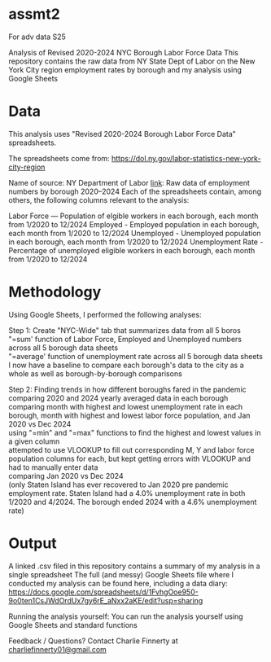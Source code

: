# assmt2
For adv data S25

Analysis of Revised 2020-2024 NYC Borough Labor Force Data
This repository contains the raw data from NY State Dept of Labor on the New York City region employment rates by borough and my analysis using Google Sheets

# Data
This analysis uses "Revised 2020-2024 Borough Labor Force Data" spreadsheets.

The spreadsheets come from: https://dol.ny.gov/labor-statistics-new-york-city-region

Name of source: NY Department of Labor
[link](https://dol.ny.gov/statistics-revised-2020-2024-borough-labor-force-data): Raw data of employment numbers by borough 2020–2024
Each of the spreadsheets contain, among others, the following columns relevant to the analysis:

Labor Force — Population of elgible workers in each borough, each month from 1/2020 to 12/2024
Employed - Employed population in each borough, each month from 1/2020 to 12/2024
Unemployed	- Unemployed population in each borough, each month from 1/2020 to 12/2024
Unemployment Rate - Percentage of unemployed eligible workers in each borough, each month from 1/2020 to 12/2024

# Methodology
Using Google Sheets, I performed the following analyses:

Step 1: Create "NYC-Wide" tab that summarizes data from all 5 boros				
	"=sum' function of Labor Force, Employed and Unemployed numbers across all 5 borough data sheets			
	"=average' function of unemployment rate across all 5 borough data sheets			
	I now have a baseline to compare each borough's data to the city as a whole as well as borough-by-borough comparisons			
				
Step 2: Finding trends in how different boroughs fared in the pandemic				
	comparing 2020 and 2024 yearly averaged data in each borough 			
	comparing month with highest and lowest unemployment rate in each borough, month with highest and lowest labor force population, and Jan 2020 vs Dec 2024			
		using "=min" and "=max" functions to find the highest and lowest values in a given column		
		attempted to use VLOOKUP to fill out corresponding M, Y and labor force population columns for each, but kept getting errors with VLOOKUP and had to manually enter data		
	comparing Jan 2020 vs Dec 2024			
		(only Staten Island has ever recovered to Jan 2020 pre pandemic employment rate. Staten Island had a 4.0% unemployment rate in both 1/2020 and 4/2024. The borough ended 2024 with a 4.6% unemployment rate)	


# Output
A linked .csv filed in this repository contains a summary of my analysis in a single spreadsheet
The full (and messy) Google Sheets file where I conducted my analysis can be found here, including a data diary: https://docs.google.com/spreadsheets/d/1FvhgOoe950-9o0ten1CsJWdOrdUx7gy6rE_aNxx2aKE/edit?usp=sharing

Running the analysis yourself:
You can run the analysis yourself using Google Sheets and standard functions

Feedback / Questions?
Contact Charlie Finnerty at charliefinnerty01@gmail.com
